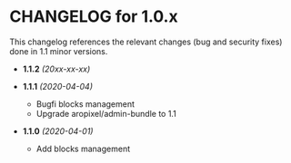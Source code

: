 CHANGELOG for 1.0.x
===================

This changelog references the relevant changes (bug and security fixes) done
in 1.1 minor versions.

* **1.1.2** _(20xx-xx-xx)_

* **1.1.1** _(2020-04-04)_
    * Bugfi blocks management
    * Upgrade aropixel/admin-bundle to 1.1

* **1.1.0** _(2020-04-01)_
    * Add blocks management
